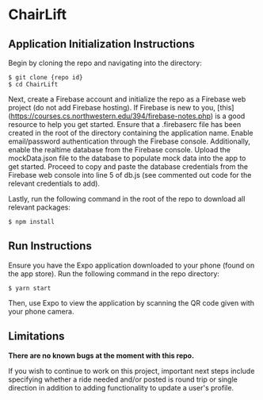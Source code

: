 # ChairLift

## Application Initialization Instructions

Begin by cloning the repo and navigating into the directory:

```
$ git clone {repo id}
$ cd ChairLift
```

Next, create a Firebase account and initialize the repo as a Firebase web project (do not add Firebase hosting). If Firebase is new to you, [this] (https://courses.cs.northwestern.edu/394/firebase-notes.php) is a good resource to help you get started. Ensure that a .firebaserc file has been created in the root of the directory containing the application name. Enable email/password authentication through the Firebase console. Additionally, enable the realtime database from the Firebase console. Upload the mockData.json file to the database to populate mock data into the app to get started. Proceed to copy and paste the database credentials from the Firebase web console into line 5 of db.js (see commented out code for the relevant credentials to add).

Lastly, run the following command in the root of the repo to download all relevant packages:

`$ npm install`


## Run Instructions 

Ensure you have the Expo application downloaded to your phone (found on the app store). Run the following command in the repo directory:

`$ yarn start`

Then, use Expo to view the application by scanning the QR code given with your phone camera. 


## Limitations

**There are no known bugs at the moment with this repo.**

If you wish to continue to work on this project, important next steps include specifying whether a ride needed and/or posted is round trip or single direction in addition to adding functionality to update a user's profile.
